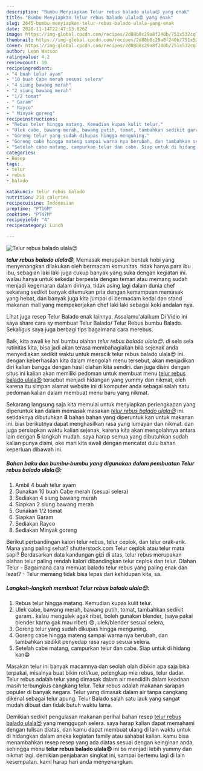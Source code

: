 ```yaml
---
description: "Bumbu Menyiapkan Telur rebus balado ulala😍 yang enak"
title: "Bumbu Menyiapkan Telur rebus balado ulala😍 yang enak"
slug: 2645-bumbu-menyiapkan-telur-rebus-balado-ulala-yang-enak
date: 2020-11-14T22:47:13.826Z
image: https://img-global.cpcdn.com/recipes/2d88b8c29a8f240b/751x532cq70/telur-rebus-balado-ulala😍-foto-resep-utama.jpg
thumbnail: https://img-global.cpcdn.com/recipes/2d88b8c29a8f240b/751x532cq70/telur-rebus-balado-ulala😍-foto-resep-utama.jpg
cover: https://img-global.cpcdn.com/recipes/2d88b8c29a8f240b/751x532cq70/telur-rebus-balado-ulala😍-foto-resep-utama.jpg
author: Leon Watson
ratingvalue: 4.2
reviewcount: 10
recipeingredient:
- "4 buah telur ayam"
- "10 buah Cabe merah sesuai selera"
- "4 siung bawang merah"
- "2 siung bawang merah"
- "1/2 tomat"
- " Garam"
- " Rayco"
- " Minyak goreng"
recipeinstructions:
- "Rebus telur hingga matang. Kemudian kupas kulit telur."
- "Ulek cabe, bawang merah, bawang putih, tomat, tambahkan sedikit garam.. kalau mengulek agak ribet, boleh gunakan blender, (saya pakai blender karna gak mau ribet) 😄, ulek/blender sesuai selera,"
- "Goreng telur yang sudah dikupas hingga menguning."
- "Goreng cabe hingga mateng sampai warna nya berubah, dan tambahkan sedikit penyedap rasa rayco sesuai selera."
- "Setelah cabe matang, campurkan telur dan cabe. Siap untuk di hidang kan😁"
categories:
- Resep
tags:
- telur
- rebus
- balado

katakunci: telur rebus balado 
nutrition: 210 calories
recipecuisine: Indonesian
preptime: "PT16M"
cooktime: "PT47M"
recipeyield: "4"
recipecategory: Lunch

---
```



![Telur rebus balado ulala😍](https://img-global.cpcdn.com/recipes/2d88b8c29a8f240b/751x532cq70/telur-rebus-balado-ulala😍-foto-resep-utama.jpg)

<b><i>telur rebus balado ulala😍</i></b>, Memasak merupakan bentuk hobi yang menyenangkan dilakukan oleh bermacam komunitas. tidak hanya para ibu ibu, sebagian laki laki juga cukup banyak yang suka dengan kegiatan ini. walau hanya untuk sekedar berpesta dengan teman atau memang sudah menjadi kegemaran dalam dirinya. tidak asing lagi dalam dunia chef sekarang sedikit banyak ditemukan pria dengan kemampuan memasak yang hebat, dan banyak juga kita jumpai di bermacam kedai dan stand makanan mall yang mempekerjakan chef laki laki sebagai koki andalan nya.

Lihat juga resep Telur Balado enak lainnya. Assalamu&#39;alaikum Di Vidio ini saya share cara sy membuat Telur Balado/ Telur Rebus bumbu Balado. Sekaligus saya juga berbagi tips bagaimana cara merebus.

Baik, kita awali ke hal bumbu olahan <i>telur rebus balado ulala😍</i>. di sela sela rutinitas kita, bisa jadi akan terasa membahagiakan bila sejenak anda menyediakan sedikit waktu untuk meracik telur rebus balado ulala😍 ini. dengan keberhasilan kita dalam mengolah menu tersebut, akan menjadikan diri kalian bangga dengan hasil olahan kita sendiri. dan juga disini dengan situs ini kalian akan memiliki pedoman untuk membuat menu <u>telur rebus balado ulala😍</u> tersebut menjadi hidangan yang yummy dan nikmat, oleh karena itu simpan alamat website ini di komputer anda sebagai salah satu pedoman kalian dalam membuat menu baru yang nikmat.


Sekarang langsung saja kita memulai untuk menyiapkan perlengkapan yang diperuntuk kan dalam memasak masakan <u><i>telur rebus balado ulala😍</i></u> ini. setidaknya dibutuhkan <b>8</b> bahan bahan yang diperuntuk kan untuk makanan ini. biar berikutnya dapat menghasilkan rasa yang lumayan dan nikmat. dan juga persiapkan waktu kalian sejenak, karena kita akan mengolahnya antara lain dengan <b>5</b> langkah mudah. saya harap semua yang dibutuhkan sudah kalian punya disini, oke mari kita awali dengan mencatat dulu bahan keperluan dibawah ini.

<!--inarticleads1-->

##### Bahan baku dan bumbu-bumbu yang digunakan dalam pembuatan Telur rebus balado ulala😍:

1. Ambil 4 buah telur ayam
1. Gunakan 10 buah Cabe merah (sesuai selera)
1. Sediakan 4 siung bawang merah
1. Siapkan 2 siung bawang merah
1. Gunakan 1/2 tomat
1. Siapkan  Garam
1. Sediakan  Rayco
1. Sediakan  Minyak goreng


Berikut perbandingan kalori telur rebus, telur ceplok, dan telur orak-arik. Mana yang paling sehat? shutterstock.com Telur ceplok atau telur mata sapi? Berdasarkan data kandungan gizi di atas, telur rebus merupakan olahan telur paling rendah kalori dibandingkan telur ceplok dan telur. Olahan Telur - Bagaimana cara memuat balado telur rebus yang paling enak dan lezat? - Telur memang tidak bisa lepas dari kehidupan kita, sa. 

<!--inarticleads2-->

##### Langkah-langkah membuat Telur rebus balado ulala😍:

1. Rebus telur hingga matang. Kemudian kupas kulit telur.
1. Ulek cabe, bawang merah, bawang putih, tomat, tambahkan sedikit garam.. kalau mengulek agak ribet, boleh gunakan blender, (saya pakai blender karna gak mau ribet) 😄, ulek/blender sesuai selera,
1. Goreng telur yang sudah dikupas hingga menguning.
1. Goreng cabe hingga mateng sampai warna nya berubah, dan tambahkan sedikit penyedap rasa rayco sesuai selera.
1. Setelah cabe matang, campurkan telur dan cabe. Siap untuk di hidang kan😁


Masakan telur ini banyak macamnya dan seolah olah dibikin apa saja bisa terpakai, misalnya buat bikin roti/kue, pelengkap mie rebus, telur dadar. Telur rebus adalah telur yang dimasak dalam air mendidih dalam keadaan masih terbungkus cangkang telur. Telur rebus adalah makanan sarapan populer di banyak negara. Telur yang dimasak dalam air tanpa cangkang dikenal sebagai telur apung. Telur Balado salah satu lauk yang sangat mudah dibuat dan tidak butuh waktu lama. 

Demikian sedikit pengulasan makanan perihal bahan resep <u>telur rebus balado ulala😍</u> yang menggugah selera. saya harap kalian dapat memahami dengan tulisan diatas, dan kamu dapat membuat ulang di lain waktu untuk di hidangkan dalam aneka kegiatan family atau sahabat kalian. kamu bisa menambahkan resep resep yang ada diatas sesuai dengan keinginan anda, sehingga menu <b>telur rebus balado ulala😍</b> ini bs menjadi lebih yummy dan nikmat lagi. demikian penjabaran singkat ini, sampai bertemu lagi di lain kesempatan. kami harap hari anda menyenangkan.
